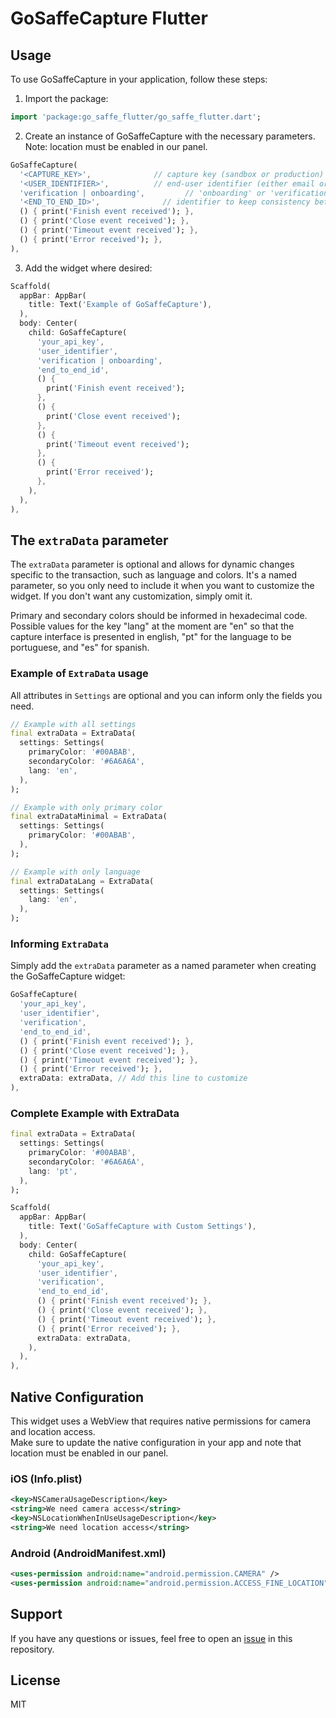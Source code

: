 # GoSaffeCapture Flutter

## Usage

To use GoSaffeCapture in your application, follow these steps:

1. Import the package:

```dart
import 'package:go_saffe_flutter/go_saffe_flutter.dart';
```

2. Create an instance of GoSaffeCapture with the necessary parameters. Note: location must be enabled in our panel.

```dart
GoSaffeCapture(
  '<CAPTURE_KEY>',              // capture key (sandbox or production)
  '<USER_IDENTIFIER>',          // end-user identifier (either email or CPF)
  'verification | onboarding',         // 'onboarding' or 'verification'
  '<END_TO_END_ID>',              // identifier to keep consistency between front and backend
  () { print('Finish event received'); },
  () { print('Close event received'); },
  () { print('Timeout event received'); },
  () { print('Error received'); },
),
```

3. Add the widget where desired:

```dart
Scaffold(
  appBar: AppBar(
    title: Text('Example of GoSaffeCapture'),
  ),
  body: Center(
    child: GoSaffeCapture(
      'your_api_key',
      'user_identifier',
      'verification | onboarding',
      'end_to_end_id',
      () {
        print('Finish event received');
      },
      () {
        print('Close event received');
      },
      () {
        print('Timeout event received');
      },
      () {
        print('Error received');
      },
    ),
  ),
),
```

## The `extraData` parameter

The `extraData` parameter is optional and allows for dynamic changes specific to the transaction, such as language and colors. It's a named parameter, so you only need to include it when you want to customize the widget. If you don't want any customization, simply omit it.

Primary and secondary colors should be informed in hexadecimal code. Possible values for the key "lang" at the moment are "en" so that the capture interface is presented in english, "pt" for the language to be portuguese, and "es" for spanish.

### Example of `ExtraData` usage

All attributes in `Settings` are optional and you can inform only the fields you need.

```dart
// Example with all settings
final extraData = ExtraData(
  settings: Settings(
    primaryColor: '#00ABAB',
    secondaryColor: '#6A6A6A',
    lang: 'en',
  ),
);

// Example with only primary color
final extraDataMinimal = ExtraData(
  settings: Settings(
    primaryColor: '#00ABAB',
  ),
);

// Example with only language
final extraDataLang = ExtraData(
  settings: Settings(
    lang: 'en',
  ),
);
```

### Informing `ExtraData`

Simply add the `extraData` parameter as a named parameter when creating the GoSaffeCapture widget:

```dart
GoSaffeCapture(
  'your_api_key',
  'user_identifier',
  'verification',
  'end_to_end_id',
  () { print('Finish event received'); },
  () { print('Close event received'); },
  () { print('Timeout event received'); },
  () { print('Error received'); },
  extraData: extraData, // Add this line to customize
),
```

### Complete Example with ExtraData

```dart
final extraData = ExtraData(
  settings: Settings(
    primaryColor: '#00ABAB',
    secondaryColor: '#6A6A6A',
    lang: 'pt',
  ),
);

Scaffold(
  appBar: AppBar(
    title: Text('GoSaffeCapture with Custom Settings'),
  ),
  body: Center(
    child: GoSaffeCapture(
      'your_api_key',
      'user_identifier',
      'verification',
      'end_to_end_id',
      () { print('Finish event received'); },
      () { print('Close event received'); },
      () { print('Timeout event received'); },
      () { print('Error received'); },
      extraData: extraData,
    ),
  ),
),
```

## Native Configuration

This widget uses a WebView that requires native permissions for camera and location access.  
Make sure to update the native configuration in your app and note that location must be enabled in our panel.

### iOS (Info.plist)

```xml
<key>NSCameraUsageDescription</key>
<string>We need camera access</string>
<key>NSLocationWhenInUseUsageDescription</key>
<string>We need location access</string>
```

### Android (AndroidManifest.xml)

```xml
<uses-permission android:name="android.permission.CAMERA" />
<uses-permission android:name="android.permission.ACCESS_FINE_LOCATION" />
```

## Support

If you have any questions or issues, feel free to open an [issue](https://github.com/saffe/go_saffe_flutter/issues) in this repository.

## License

MIT
